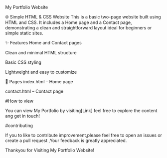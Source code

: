 My Portfolio Website

🌐 Simple HTML & CSS Website
This is a basic two-page website built using HTML and CSS. It includes a Home page and a Contact page, demonstrating a clean and straightforward layout ideal for beginners or simple static sites.

✨ Features
Home and Contact pages

Clean and minimal HTML structure

Basic CSS styling

Lightweight and easy to customize

📂 Pages
index.html – Home page
 
contact.html – Contact page

#How to view

You can view My Portfolio by visiting[Link] feel free to explore the content ang get in touch!

#contributing

If you to like to contribute improvement,please feel free to open an issues or create a pull request ,Your feedback is greatly appreciated.

Thankyou for Visiting My Portfolio Website!                                   
